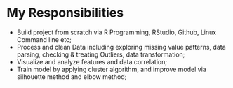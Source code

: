 

# My Responsibilities
- Build project from scratch via R Programming, RStudio, Github, Linux Command line etc;
- Process and clean Data including exploring missing value patterns, data parsing, checking & treating Outliers, data transformation;
- Visualize and analyze features and data correlation;
- Train model by applying cluster algorithm, and improve model via silhouette method and elbow method;